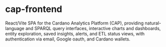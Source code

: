 # cap-frontend
React/Vite SPA for the Cardano Analytics Platform (CAP), providing natural-language and SPARQL query interfaces, interactive charts and dashboards, entity exploration, saved insights, alerts, and ETL status views, with authentication via email, Google oauth, and Cardano wallets.

